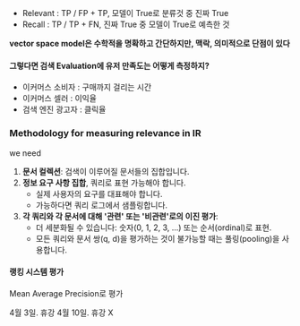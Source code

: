 - Relevant : TP / FP + TP, 모델이 True로 분류것 중 진짜 True
- Recall : TP / TP + FN, 진짜 True 중 모델이 True로 예측한 것

**vector space model은 수학적을 명확하고 간단하지만, 맥락, 의미적으로 단점이 있다**

#### 그렇다면 검색 Evaluation에 유저 만족도는 어떻게 측정하지?
- 이커머스 소비자 : 구매까지 걸리는 시간
- 이커머스 셀러 : 이익율
- 검색 엔진 광고자 : 클릭율
### Methodology for measuring relevance in IR
we need
1. **문서 컬렉션**: 검색이 이루어질 문서들의 집합입니다.
2. **정보 요구 사항 집합**, 쿼리로 표현 가능해야 합니다.
    - 실제 사용자의 요구를 대표해야 합니다.
    - 가능하다면 쿼리 로그에서 샘플링합니다.
3. **각 쿼리와 각 문서에 대해 '관련' 또는 '비관련'로의 이진 평가**:
    - 더 세분화될 수 있습니다: 숫자(0, 1, 2, 3, ...) 또는 순서(ordinal)로 표현.
    - 모든 쿼리와 문서 쌍(q, d)을 평가하는 것이 불가능할 때는 풀링(pooling)을 사용합니다.
#### 랭킹 시스템 평가
Mean Average Precision로 평가

4월 3일. 휴강
4월 10일. 휴강 X